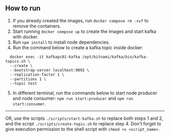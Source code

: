 ## How to run

1. If you already created the images, run `docker compose rm -svf` to remove the containers.
2. Start running `docker compose up` to create the images and start kafka with docker.
3. Run `npm install` to install node dependencies.
4. Run the command below to create a kafka topic inside docker:

```
  docker exec -it kafkapc01-kafka /opt/bitnami/kafka/bin/kafka-topics.sh \
  --create \
  --bootstrap-server localhost:9092 \
  --replication-factor 1 \
  --partitions 1 \
  --topic test
```

5. In different terminal, run the commands below to start node producer and node consumer: `npm run start:producer` and `npm run start:consumer`.

---

OR, use the scripts `./scripts/start-kafka.sh` to replace both steps 1 and 2, and the script `./scripts/create-topic.sh` to replace step 4. Don't forget to give execution permission to the shell script with `chmod +x <script_name>`.
